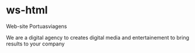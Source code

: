 # ws-html
 Web-site Portuasviagens


We are a digital agency to creates digital media and entertainement to bring results to your company